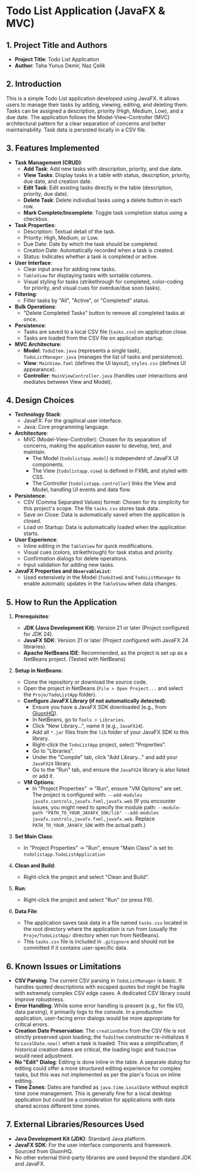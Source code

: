 # Todo List Application (JavaFX & MVC)

## 1. Project Title and Authors

*   **Project Title**: Todo List Application
*   **Author**: Taha Yunus Demir, Naz Çelik

## 2. Introduction

This is a simple Todo List application developed using JavaFX. It allows users to manage their tasks by adding, viewing, editing, and deleting them. Tasks can be assigned a description, priority (High, Medium, Low), and a due date. The application follows the Model-View-Controller (MVC) architectural pattern for a clear separation of concerns and better maintainability. Task data is persisted locally in a CSV file.

## 3. Features Implemented

*   **Task Management (CRUD)**:
    *   **Add Task**: Add new tasks with description, priority, and due date.
    *   **View Tasks**: Display tasks in a table with status, description, priority, due date, and creation date.
    *   **Edit Task**: Edit existing tasks directly in the table (description, priority, due date).
    *   **Delete Task**: Delete individual tasks using a delete button in each row.
    *   **Mark Complete/Incomplete**: Toggle task completion status using a checkbox.
*   **Task Properties**:
    *   Description: Textual detail of the task.
    *   Priority: High, Medium, or Low.
    *   Due Date: Date by which the task should be completed.
    *   Creation Date: Automatically recorded when a task is created.
    *   Status: Indicates whether a task is completed or active.
*   **User Interface**:
    *   Clear input area for adding new tasks.
    *   `TableView` for displaying tasks with sortable columns.
    *   Visual styling for tasks (strikethrough for completed, color-coding for priority, and visual cues for overdue/due soon tasks).
*   **Filtering**:
    *   Filter tasks by "All", "Active", or "Completed" status.
*   **Bulk Operations**:
    *   "Delete Completed Tasks" button to remove all completed tasks at once.
*   **Persistence**:
    *   Tasks are saved to a local CSV file (`tasks.csv`) on application close.
    *   Tasks are loaded from the CSV file on application startup.
*   **MVC Architecture**:
    *   **Model**: `TodoItem.java` (represents a single task), `TodoListManager.java` (manages the list of tasks and persistence).
    *   **View**: `MainView.fxml` (defines the UI layout), `styles.css` (defines UI appearance).
    *   **Controller**: `MainViewController.java` (handles user interactions and mediates between View and Model).

## 4. Design Choices

*   **Technology Stack**:
    *   JavaFX: For the graphical user interface.
    *   Java: Core programming language.
*   **Architecture**:
    *   MVC (Model-View-Controller): Chosen for its separation of concerns, making the application easier to develop, test, and maintain.
        *   The Model (`todolistapp.model`) is independent of JavaFX UI components.
        *   The View (`todolistapp.view`) is defined in FXML and styled with CSS.
        *   The Controller (`todolistapp.controller`) links the View and Model, handling UI events and data flow.
*   **Persistence**:
    *   CSV (Comma Separated Values) format: Chosen for its simplicity for this project's scope. The file `tasks.csv` stores task data.
    *   Save on Close: Data is automatically saved when the application is closed.
    *   Load on Startup: Data is automatically loaded when the application starts.
*   **User Experience**:
    *   Inline editing in the `TableView` for quick modifications.
    *   Visual cues (colors, strikethrough) for task status and priority.
    *   Confirmation dialogs for delete operations.
    *   Input validation for adding new tasks.
*   **JavaFX Properties and `ObservableList`**:
    *   Used extensively in the Model (`TodoItem`) and `TodoListManager` to enable automatic updates in the `TableView` when data changes.

## 5. How to Run the Application

1.  **Prerequisites**:
    *   **JDK (Java Development Kit)**: Version 21 or later (Project configured for JDK 24).
    *   **JavaFX SDK**: Version 21 or later (Project configured with JavaFX 24 libraries).
    *   **Apache NetBeans IDE**: Recommended, as the project is set up as a NetBeans project. (Tested with NetBeans)

2.  **Setup in NetBeans**:
    *   Clone the repository or download the source code.
    *   Open the project in NetBeans (`File > Open Project...` and select the `Proje/TodoListApp` folder).
    *   **Configure JavaFX Library (if not automatically detected)**:
        *   Ensure you have a JavaFX SDK downloaded (e.g., from [GluonHQ](https://gluonhq.com/products/javafx/)).
        *   In NetBeans, go to `Tools > Libraries`.
        *   Click "New Library...", name it (e.g., `JavaFX24`).
        *   Add all `*.jar` files from the `lib` folder of your JavaFX SDK to this library.
        *   Right-click the `TodoListApp` project, select "Properties".
        *   Go to "Libraries".
        *   Under the "Compile" tab, click "Add Library..." and add your `JavaFX24` library.
        *   Go to the "Run" tab, and ensure the `JavaFX24` library is also listed or add it.
    *   **VM Options**:
        *   In "Project Properties" -> "Run", ensure "VM Options" are set. The project is configured with:
            `--add-modules javafx.controls,javafx.fxml,javafx.web`
            (If you encounter issues, you might need to specify the module path: `--module-path "PATH_TO_YOUR_JAVAFX_SDK/lib" --add-modules javafx.controls,javafx.fxml,javafx.web`. Replace `PATH_TO_YOUR_JAVAFX_SDK` with the actual path.)

3.  **Set Main Class**:
    *   In "Project Properties" -> "Run", ensure "Main Class" is set to:
        `todolistapp.TodoListApplication`

4.  **Clean and Build**:
    *   Right-click the project and select "Clean and Build".

5.  **Run**:
    *   Right-click the project and select "Run" (or press F6).

6.  **Data File**:
    *   The application saves task data in a file named `tasks.csv` located in the root directory where the application is run from (usually the `Proje/TodoListApp/` directory when run from NetBeans).
    *   This `tasks.csv` file is included in `.gitignore` and should not be committed if it contains user-specific data.

## 6. Known Issues or Limitations

*   **CSV Parsing**: The current CSV parsing in `TodoListManager` is basic. It handles quoted descriptions with escaped quotes but might be fragile with extremely complex CSV edge cases. A dedicated CSV library could improve robustness.
*   **Error Handling**: While some error handling is present (e.g., for file I/O, data parsing), it primarily logs to the console. In a production application, user-facing error dialogs would be more appropriate for critical errors.
*   **Creation Date Preservation**: The `creationDate` from the CSV file is not strictly preserved upon loading; the `TodoItem` constructor re-initializes it to `LocalDate.now()` when a task is loaded. This was a simplification; if historical creation dates are critical, the loading logic and `TodoItem` would need adjustment.
*   **No "Edit" Dialog**: Editing is done inline in the table. A separate dialog for editing could offer a more structured editing experience for complex tasks, but this was not implemented as per the plan's focus on inline editing.
*   **Time Zones**: Dates are handled as `java.time.LocalDate` without explicit time zone management. This is generally fine for a local desktop application but could be a consideration for applications with data shared across different time zones.

## 7. External Libraries/Resources Used

*   **Java Development Kit (JDK)**: Standard Java platform.
*   **JavaFX SDK**: For the user interface components and framework. Sourced from GluonHQ.
*   No other external third-party libraries are used beyond the standard JDK and JavaFX.
